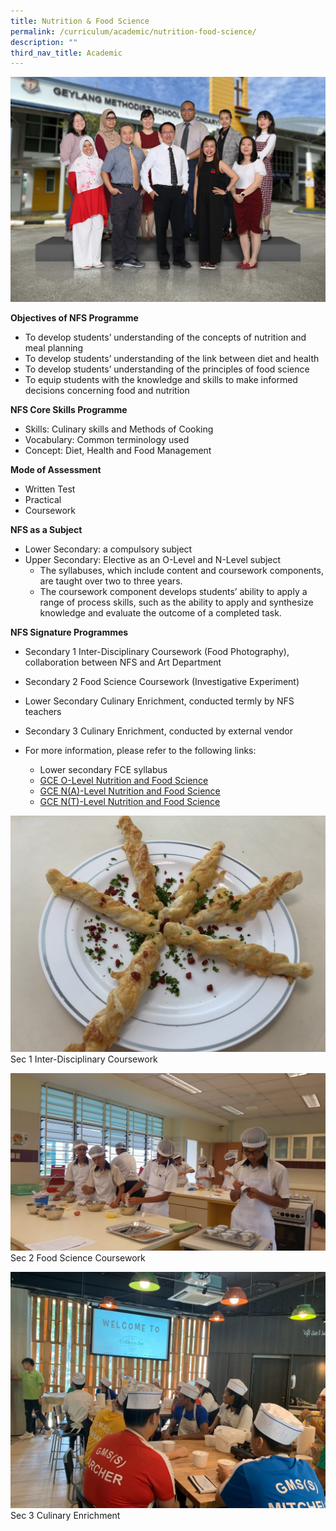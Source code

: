 ```yaml
---
title: Nutrition & Food Science
permalink: /curriculum/academic/nutrition-food-science/
description: ""
third_nav_title: Academic
---
```

![](/images/Aesthetics%20Craft%20n%20Technology%20copy.jpg)

**Objectives of NFS Programme**

*   To develop students’ understanding of the concepts of nutrition and meal planning
*   To develop students’ understanding of the link between diet and health
*   To develop students’ understanding of the principles of food science
*   To equip students with the knowledge and skills to make informed decisions concerning food and nutrition

**NFS Core Skills Programme**

*   Skills: Culinary skills and Methods of Cooking
*   Vocabulary: Common terminology used
*   Concept: Diet, Health and Food Management

**Mode of Assessment**

*   Written Test
*   Practical
*   Coursework

**NFS as a Subject**

*   Lower Secondary: a compulsory subject
*   Upper Secondary: Elective as an O-Level and N-Level subject
    *   The syllabuses, which include content and coursework components, are taught over two to three years.
    *   The coursework component develops students’ ability to apply a range of process skills, such as the ability to apply and synthesize knowledge and evaluate the outcome of a completed task.

**NFS Signature Programmes**

*   Secondary 1 Inter-Disciplinary Coursework (Food Photography), collaboration between NFS and Art Department
*   Secondary 2 Food Science Coursework (Investigative Experiment)
*   Lower Secondary Culinary Enrichment, conducted termly by NFS teachers
*   Secondary 3 Culinary Enrichment, conducted by external vendor

*   For more information, please refer to the following links:
    *   Lower secondary FCE syllabus
    *   [GCE O-Level Nutrition and Food Science](https://www.seab.gov.sg/docs/default-source/national-examinations/syllabus/olevel/2023syllabus/6097_y23_sy.pdf)
    *   [GCE N(A)-Level Nutrition and Food Science](https://www.seab.gov.sg/docs/default-source/national-examinations/syllabus/nlevel/2023syllabus/6073_y23_sy.pdf)
    *   [GCE N(T)-Level Nutrition and Food Science](https://www.seab.gov.sg/docs/default-source/national-examinations/syllabus/nlevel/2023syllabus/5979_y23_sy.pdf)

![](/images/Cheese-BT_Isaac-1024x768.jpg)
Sec 1 Inter-Disciplinary Coursework 

![](/images/Sec-2-Food-Sci-3-1024x576.jpg)
Sec 2 Food Science Coursework 

![](/images/S3-Culinary-1-1024x768.jpeg)
Sec 3 Culinary Enrichment 